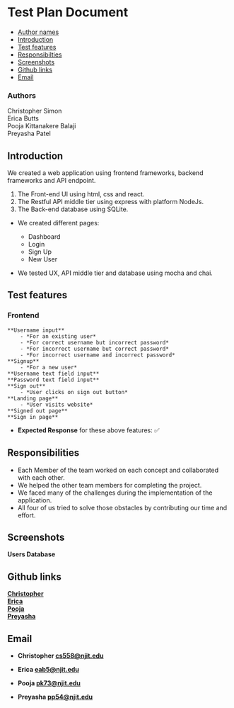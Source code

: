 # Test Plan Document

- [Author names](#author-names)
- [Introduction](#introduction)
- [Test features](#test-features)
- [Responsibilties](#responsibilities)
- [Screenshots](#screenshots)
- [Github links](#github-links)
- [Email](#email)

### Authors

Christopher Simon\
Erica Butts\
Pooja Kittanakere Balaji\
Preyasha Patel


## Introduction
We created a web application using frontend frameworks, backend frameworks and API endpoint.
1. The Front-end UI using html, css and react.
2. The Restful API middle tier using express with platform NodeJs.
3. The Back-end database using SQLite.

- We created different pages:
    - Dashboard
    - Login
    - Sign Up
    - New User

- We tested UX, API middle tier and database using mocha and chai.

## Test features
### Frontend
    **Username input**
        - *For an existing user*
        - *For correct username but incorrect password*
        - *For incorrect username but correct password*
        - *For incorrect username and incorrect password*
    **Signup**
        - *For a new user*
    **Username text field input**
    **Password text field input**
    **Sign out**
        - *User clicks on sign out button*
    **Landing page**
        - *User visits website*
    **Signed out page**
    **Sign in page**

- **Expected Response** for these above features: :white_check_mark:

## Responsibilities
- Each Member of the team worked on each concept and collaborated with each other.
- We helped the other team members for completing the project.
- We faced many of the challenges during the implementation of the application.
- All four of us tried to solve those obstacles by contributing our time and effort.

## Screenshots

<strong> Users Database <strong>

## Github links
[Christopher](https://github.com/cs5581)\
[Erica](https://github.com/deathloser)\
[Pooja](https://github.com/pkb94)\
[Preyasha](https://github.com/preyasha2810)


## Email
- Christopher
<cs558@njit.edu>

- Erica
<eab5@njit.edu>

- Pooja
<pk73@njit.edu>

- Preyasha
<pp54@njit.edu>
